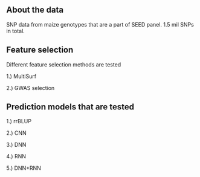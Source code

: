 ## About the data
SNP data from maize genotypes that are a part of SEED panel. 1.5 mil SNPs in total. 

## Feature selection
Different feature selection methods are tested

1.) MultiSurf

2.) GWAS selection

## Prediction models that are tested
1.) rrBLUP

2.) CNN

3.) DNN

4.) RNN

5.) DNN+RNN



